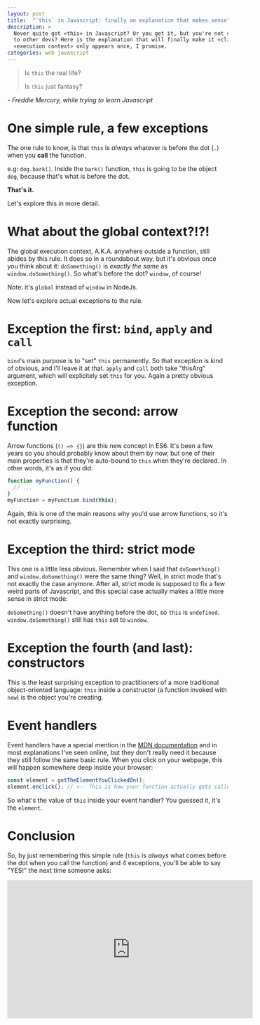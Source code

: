 ```yaml
---
layout: post
title:  "`this` in Javascript: finally an explanation that makes sense"
description: >
  Never quite got «this» in Javascript? Or you get it, but you're not sure how to explain it
  to other devs? Here is the explanation that will finally make it «click». The phrase
  «execution context» only appears once, I promise.
categories: web javascript
---
```


> Is `this` the real life?
>
> Is `this` just fantasy?

\- _Freddie Mercury, while trying to learn Javascript_

# One simple rule, a few exceptions

The one rule to know, is that `this` is _always_ whatever is before the dot (`.`) when you **call** the function.

e.g: `dog.bark()`. Inside the `bark()` function, `this` is going to be the object `dog`, because that's what is before the dot.

**That's it.**

Let's explore <span title="badum-tsss (pun intended)">this</span> in more detail.

# What about the global context?!?!

The global execution context, A.K.A. anywhere outside a function, still abides by this rule. It does so in a roundabout way, but it's obvious once you think about it: `doSomething()` is _exactly the same_ as `window.doSomething()`. So what's before the dot? `window`, of course!

Note: it's `global` instead of `window` in NodeJs.

Now let's explore actual exceptions to the rule.

# Exception the first: `bind`, `apply` and `call`

`bind`'s main purpose is to "set" `this` permanently. So that exception is kind of obvious, and I'll leave it at that. `apply` and `call` both take "thisArg" argument, which will explicitely set `this` for you. Again a pretty obvious exception.

# Exception the second: arrow function

Arrow functions (`() => {}`) are this new concept in ES6. It's been a few years so you should probably know about them by now, but one of their main properties is that they're auto-bound to `this` when they're declared. In other words, it's as if you did:
```javascript
function myFunction() {
  // ...
}
myFunction = myFunction.bind(this);
```

Again, this is one of the main reasons why you'd use arrow functions, so it's not exactly surprising.

# Exception the third: strict mode

This one is a little less obvious. Remember when I said that `doSomething()` and `window.doSomething()` were the same thing? Well, in strict mode that's not exactly the case anymore. After all, strict mode is supposed to fix a few weird parts of Javascript, and this special case actually makes a little more sense in strict mode:

`doSomething()` doesn't have anything before the dot, so `this` is `undefined`. `window.doSomething()` still has `this` set to `window`.

# Exception the fourth (and last): constructors

This is the least surprising exception to practitioners of a more traditional object-oriented language: `this` inside a constructor (a function invoked with `new`) is the object you're creating.

# Event handlers

Event handlers have a special mention in the [MDN documentation](https://developer.mozilla.org/en-US/docs/Web/JavaScript/Reference/Operators/this) and in most explanations I've seen online, but they don't really need it because they still follow the same basic rule. When you click on your webpage, this will happen somewhere deep inside your browser:
```javascript
const element = getTheElementYouClickedOn();
element.onclick(); // <-- This is how your function actually gets called
```
So what's the value of `this` inside your event handler? You guessed it, it's the `element`.

# Conclusion

So, by just remembering this simple rule (`this` is _always_ what comes before the dot when you call the function) and 4 exceptions, you'll be able to say "YES!" the next time someone asks:
<iframe width="560" height="315" src="https://www.youtube.com/embed/DJ6CcEOmlYU" frameborder="0" allow="accelerometer; autoplay; encrypted-media; gyroscope; picture-in-picture" allowfullscreen></iframe>

